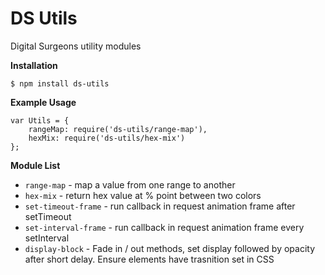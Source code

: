 # DS Utils

Digital Surgeons utility modules

**Installation**

	$ npm install ds-utils

**Example Usage**

	var Utils = {
		rangeMap: require('ds-utils/range-map'),
		hexMix: require('ds-utils/hex-mix')
	};

**Module List**

- `range-map` - map a value from one range to another
- `hex-mix` - return hex value at % point between two colors
- `set-timeout-frame` - run callback in request animation frame after setTimeout
- `set-interval-frame` - run callback in request animation frame every setInterval
- `display-block` - Fade in / out methods, set display followed by opacity after short delay. Ensure elements have trasnition set in CSS 
